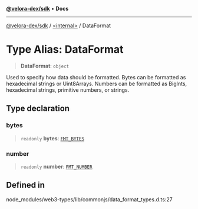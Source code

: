 [**@velora-dex/sdk**](../../README.md) • **Docs**

***

[@velora-dex/sdk](../../globals.md) / [\<internal\>](../README.md) / DataFormat

# Type Alias: DataFormat

> **DataFormat**: `object`

Used to specify how data should be formatted. Bytes can be formatted as hexadecimal strings or
Uint8Arrays. Numbers can be formatted as BigInts, hexadecimal strings, primitive numbers, or
strings.

## Type declaration

### bytes

> `readonly` **bytes**: [`FMT_BYTES`](../namespaces/Users_alexeyshchur_Desktop_Repos_paraswap-sdk_node_modules_web3-types_lib_commonjs_index/enumerations/FMT_BYTES.md)

### number

> `readonly` **number**: [`FMT_NUMBER`](../namespaces/Users_alexeyshchur_Desktop_Repos_paraswap-sdk_node_modules_web3-types_lib_commonjs_index/enumerations/FMT_NUMBER.md)

## Defined in

node\_modules/web3-types/lib/commonjs/data\_format\_types.d.ts:27
